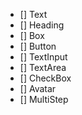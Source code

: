 - [] Text
- [] Heading 
- [] Box
- [] Button 
- [] TextInput
- [] TextArea
- [] CheckBox
- [] Avatar
- [] MultiStep

